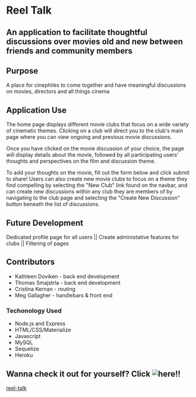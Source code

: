 # Reel Talk

## An application to facilitate thoughtful discussions over movies old and new between friends and community members

## Purpose
A place for cinephiles to come together and have meaningful discussions on
movies, directors and all things cinema

## Application Use
The home page displays different movie clubs that focus on a wide variety of cinematic themes. Clicking on a
club will direct you to the club's main page where you can view ongoing and previous movie discussions.

Once you have clicked on the movie discussion of your choice, the page will display details about the movie,
followed by all participating users' thoughts and perspectives on the film and discussion theme. 
        
To add your thoughts on the movie, fill out the form below and click submit to share!
Users can also create new movie clubs to focus on a theme they find compelling by selecting the "New Club"
link found on the navbar, and can create new discussions within any club they are members of by navigating
to the club page and selecting the "Create New Discussion" button beneath the list of discussions.

## Future Development
Dedicated profile page for all users || Create administative features for clubs || Filtering of pages

## Contributors
* Kathleen Doviken - back end development
* Thomas Smajstrla - back end development
* Cristina Kernan - routing 
* Meg Gallagher - handlebars & front end

### Techonology Used
* Node.js and Express
* HTML/CSS/Materialize
* Javascript
* MySQL
* Sequelize
* Heroku

## Wanna check it out for yourself? Click ![here!!](https://reel-talk-app.herokuapp.com)

[reel-talk](/public/images/ReelTalk.gif)
